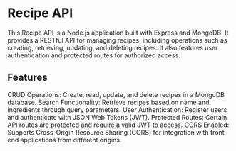 # Recipe API
This Recipe API is a Node.js application built with Express and MongoDB. It provides a RESTful API for managing recipes, including operations such as creating, retrieving, updating, and deleting recipes. It also features user authentication and protected routes for authorized access.

## Features
CRUD Operations: Create, read, update, and delete recipes in a MongoDB database.
Search Functionality: Retrieve recipes based on name and ingredients through query parameters.
User Authentication: Register users and authenticate with JSON Web Tokens (JWT).
Protected Routes: Certain API routes are protected and require a valid JWT to access.
CORS Enabled: Supports Cross-Origin Resource Sharing (CORS) for integration with front-end applications from different origins.
